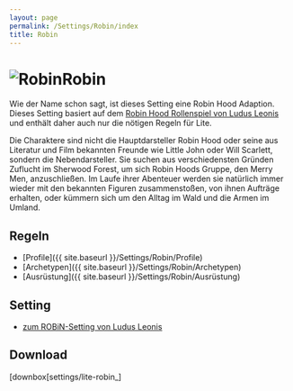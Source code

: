 ```yaml
---
layout: page
permalink: /Settings/Robin/index
title: Robin
---
```


<h1><img alt="Robin" src="{{ site.baseurl }}/assets/images/icons/robin.png"/>Robin</h1>

Wie der Name schon sagt, ist dieses Setting eine Robin Hood Adaption. Dieses Setting basiert auf dem [Robin Hood Rollenspiel von Ludus Leonis](http://ludus-leonis.com/Robin/) und enthält daher auch nur die nötigen Regeln für Lite.

Die Charaktere sind nicht die Hauptdarsteller Robin Hood oder seine aus Literatur und Film bekannten Freunde wie Little John oder Will Scarlett, sondern die Nebendarsteller. Sie suchen aus verschiedensten Gründen Zuflucht im Sherwood Forest, um sich Robin Hoods Gruppe, den Merry Men, anzuschließen. Im Laufe ihrer Abenteuer werden sie natürlich immer wieder mit den bekannten Figuren zusammenstoßen, von ihnen Aufträge erhalten, oder kümmern sich um den Alltag im Wald und die Armen im Umland.

## Regeln

- [Profile]({{ site.baseurl }}/Settings/Robin/Profile)
- [Archetypen]({{ site.baseurl }}/Settings/Robin/Archetypen)
- [Ausrüstung]({{ site.baseurl }}/Settings/Robin/Ausrüstung)

## Setting

- [zum ROBiN-Setting von Ludus Leonis](http://ludus-leonis.com/Robin/)

## Download

[downbox[settings/lite-robin_]
